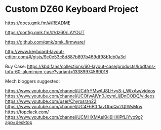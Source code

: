# Custom DZ60 Keyboard Project
https://docs.qmk.fm/#/README

https://config.qmk.fm/#/dz60/LAYOUT

https://github.com/qmk/qmk_firmware/

http://www.keyboard-layout-editor.com/#/gists/9c0e53c8d887b897b469df98b1cb0a3d

Buy Case: https://kbd.fans/collections/60-layout-case/products/kbdfans-tofu-60-aluminum-case?variant=13389974569018


Mech bloggers suggested:

https://www.youtube.com/channel/UCdfrYMwAJ8LHvy8-j_WIxAw/videos
https://www.youtube.com/channel/UCOfwAlVn0JxymLljlDnOODQ/videos
https://www.youtube.com/user/Chyrosran22
https://www.youtube.com/channel/UC4F6BtL1avObpQo2QfWsMrw
https://topclack.com/
https://www.youtube.com/channel/UCMHXMAeKkI6HXlPfLiYvo9g?app=desktop
